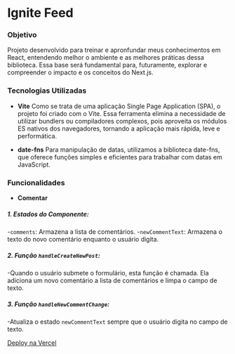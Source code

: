 # Ignite Feed

### Objetivo

Projeto desenvolvido para treinar e apronfundar meus conhecimentos em React, entendendo melhor o ambiente e as melhores práticas dessa biblioteca. Essa base será fundamental para, futuramente, explorar e compreender o impacto e os conceitos do Next.js.

### Tecnologias Utilizadas

- **Vite**
  Como se trata de uma aplicação Single Page Application (SPA), o projeto foi criado com o Vite. Essa ferramenta elimina a necessidade de utilizar bundlers ou compiladores complexos, pois aproveita os módulos ES nativos dos navegadores, tornando a aplicação mais rápida, leve e performática.

- **date-fns**
  Para manipulação de datas, utilizamos a biblioteca date-fns, que oferece funções simples e eficientes para trabalhar com datas em JavaScript.

### Funcionalidades

- **Comentar**

##### 1. Estados do Componente:

-`comments`: Armazena a lista de comentários. -`newCommentText`: Armazena o texto do novo comentário enquanto o usuário digita.

##### 2. Função `handleCreateNewPost`:

-Quando o usuário submete o formulário, esta função é chamada. Ela adiciona um novo comentário a lista de comentários e limpa o campo de texto.

##### 3. Função `handleNewCommentChange`:

-Atualiza o estado `newCommentText` sempre que o usuário digita no campo de texto.

[Deploy na Vercel](https://ignite-feed-six-opal.vercel.app/)
